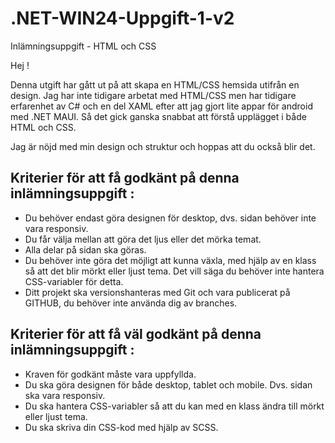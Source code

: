 # .NET-WIN24-Uppgift-1-v2
 Inlämningsuppgift - HTML och CSS
 
 Hej !
 
 Denna utgift har gått ut på att skapa en HTML/CSS hemsida utifrån en design. Jag har inte tidigare arbetat med HTML/CSS men har tidigare erfarenhet av C# och en del XAML efter att jag gjort lite appar för android med .NET MAUI. Så det gick ganska snabbat att förstå upplägget i både HTML och CSS. 
 
 Jag är nöjd med min design och struktur och hoppas att du också blir det. 

## Kriterier för att få godkänt på denna inlämningsuppgift :

* Du behöver endast göra designen för desktop, dvs. sidan behöver inte vara responsiv.
* Du får välja mellan att göra det ljus eller det mörka temat.
* Alla delar på sidan ska göras.
* Du behöver inte göra det möjligt att kunna växla, med hjälp av en klass så att det blir mörkt eller ljust tema. Det vill säga du behöver inte hantera CSS-variabler för detta.
* Ditt projekt ska versionshanteras med Git och vara publicerat på GITHUB, du behöver inte använda dig av branches.


## Kriterier för att få väl godkänt på denna inlämningsuppgift :

* Kraven för godkänt måste vara uppfyllda.
* Du ska göra designen för både desktop, tablet och mobile. Dvs. sidan ska vara responsiv.
* Du ska hantera CSS-variabler så att du kan med en klass ändra till mörkt eller ljust tema.
* Du ska skriva din CSS-kod med hjälp av SCSS.